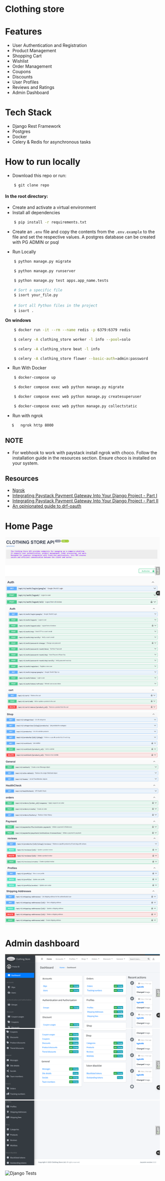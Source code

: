 # Clothing store

# Features
* User Authentication and Registration
* Product Management
* Shopping Cart
* Wishlist
* Order Management
* Coupons
* Discounts
* User Profiles
* Reviews and Ratings
* Admin Dashboard

# Tech Stack
* Django Rest Framework
* Postgres
* Docker
* Celery & Redis for asynchronous tasks
  
# How to run locally
* Download this repo or run: 
```bash
    $ git clone repo
```

#### In the root directory:
- Create and activate a virtual environment
- Install all dependencies
```bash
    $ pip install -r requirements.txt
```
- Create an `.env` file and copy the contents from the `.env.example` to the file and set the respective values. A postgres database can be created with PG ADMIN or psql

- Run Locally
```bash
    $ python manage.py migrate
```
```bash
    $ python manage.py runserver
```
```bash
    $ python manage.py test apps.app_name.tests
```
```bash
    # Sort a specific file
    $ isort your_file.py

    # Sort all Python files in the project
    $ isort .
```

**On windows**
```bash
    $ docker run -it --rm --name redis -p 6379:6379 redis
```
```bash
    $ celery -A clothing_store worker -l info --pool=solo
```
```bash
    $ celery -A clothing_store beat -l info
```
```bash
    $ celery -A clothing_store flower --basic-auth=admin:password
```

- Run With Docker
```bash
    $ docker-compose up  
```
```bash
    $ docker compose exec web python manage.py migrate
```
```bash
    $ docker compose exec web python manage.py createsuperuser
```
```bash
    $ docker-compose exec web python manage.py collectstatic
```

- Run with ngrok
 ```bash
    $   ngrok http 8000
```

## NOTE
* For webhook to work with paystack install ngrok with choco. Follow the installation guide in the resources section. Ensure choco is installed on your system.

## Resources 
* [Ngrok](https://download.ngrok.com/downloads/windows)
* [Integrating Paystack Payment Gateway Into Your Django Project - Part I](https://willingly.hashnode.dev/integrating-paystack-payment-gateway-with-django)
* [Integrating Paystack Payment Gateway Into Your Django Project - Part II](https://willingly.hashnode.dev/integrating-paystack-payment-gateway-with-django-ii)
* [An opinionated guide to drf-oauth](https://www.circumeo.io/blog/entry/an-opinionated-guide-to-drf-oauth/)

  
# Home Page
<img src="./static/media/home1.png"> 
<img src="./static/media/auth.png"> 
<img src="./static/media/cart.png"> 
<img src="./static/media/shop.png"> 
<img src="./static/media/ghop.png"> 
<img src="./static/media/rp.png"> 
<img src="./static/media/shipping.png"> 


 

# Admin dashboard
<img src="./static/media/admin1.png">  
<img src="./static/media/admin2.png">  
<img src="./static/media/admin3.png">  

![Django Tests](https://github.com/praise002/clothing_store_drf/actions/workflows/django-tests.yml/badge.svg)


